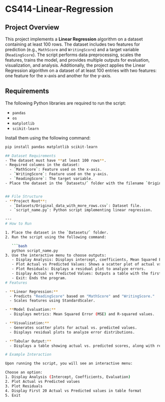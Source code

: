 # CS414-Linear-Regression

## Project Overview
This project implements a **Linear Regression** algorithm on a dataset containing at least 100 rows. The dataset includes two features for prediction (e.g., `MathScore` and `WritingScore`) and a target variable (`ReadingScore`). The script performs data preprocessing, scales the features, trains the model, and provides multiple outputs for evaluation, visualization, and analysis. Additionally, the project applies the Linear Regression algorithm on a dataset of at least 100 entries with two features: one feature for the x-axis and another for the y-axis.


## Requirements
The following Python libraries are required to run the script:
- `pandas`
- `os`
- `matplotlib`
- `scikit-learn`

Install them using the following command:
```bash
pip install pandas matplotlib scikit-learn

## Dataset Requirements
- The dataset must have **at least 100 rows**.
- Required columns in the dataset:
  - `MathScore`: Feature used on the x-axis.
  - `WritingScore`: Feature used on the y-axis.
  - `ReadingScore`: The target variable.
- Place the dataset in the `Datasets/` folder with the filename `Original_data_with_more_rows.csv`.


## File Structure
- **Project Root**:
  - `Datasets/Original_data_with_more_rows.csv`: Dataset file.
  - `script_name.py`: Python script implementing linear regression.

---
# How to Run

1. Place the dataset in the `Datasets/` folder.
2. Run the script using the following command:

   ```bash
   python script_name.py
3. Use the interactive menu to choose outputs:
   - Display Analysis: Displays intercept, coefficients, Mean Squared Error (MSE), and R-squared values.
   - Plot Actual vs Predicted Values: Shows a scatter plot of actual vs. predicted values.
   - Plot Residuals: Displays a residual plot to analyze errors.
   - Display Actual vs Predicted Values: Outputs a table with the first 20 rows of actual vs. predicted values along with squared residuals.
   - Exit: Ends the program.
# Features

- **Linear Regression:**
  - Predicts "ReadingScore" based on "MathScore" and "WritingScore."
  - Scales features using StandardScaler.

- **Model Evaluation:**
  - Displays metrics: Mean Squared Error (MSE) and R-squared values.

- **Visualization:**
  - Generates scatter plots for actual vs. predicted values.
  - Displays residual plots to analyze error distributions.

- **Tabular Output:**
  - Displays a table showing actual vs. predicted scores, along with residuals.

# Example Interaction

Upon running the script, you will see an interactive menu:

Choose an option:
1. Display Analysis (Intercept, Coefficients, Evaluation)
2. Plot Actual vs Predicted values
3. Plot Residuals
4. Display First 20 Actual vs Predicted values in table format
5. Exit


